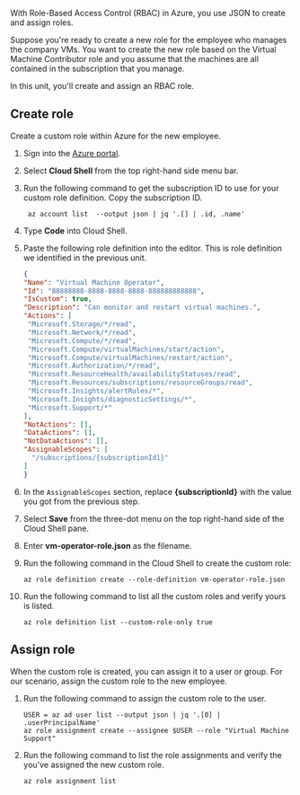 With Role-Based Access Control (RBAC) in Azure, you use JSON to create and assign roles.

Suppose you're ready to create a new role for the employee who manages the company VMs. You want to create the new role based on the Virtual Machine Contributor role and you assume that the machines are all contained in the subscription that you manage.

In this unit, you'll create and assign an RBAC role.

## Create role

Create a custom role within Azure for the new employee.

1. Sign into the [Azure portal](https://portal.azure.com/learn.docs.microsoft.com?azure-portal=true).
1. Select **Cloud Shell** from the top right-hand side menu bar.
1. Run the following command to get the subscription ID to use for your custom role definition. Copy the subscription ID.

   ```azurecli
    az account list  --output json | jq '.[] | .id, .name'
   ```
1. Type **Code** into Cloud Shell.
1. Paste the following role definition  into the editor. This is role definition we identified in the previous unit.

    ```JSON
   {
   "Name": "Virtual Machine Operator",
   "Id": "88888888-8888-8888-8888-888888888888",
   "IsCustom": true,
   "Description": "Can monitor and restart virtual machines.",
   "Actions": [
     "Microsoft.Storage/*/read",
     "Microsoft.Network/*/read",
     "Microsoft.Compute/*/read",
     "Microsoft.Compute/virtualMachines/start/action",
     "Microsoft.Compute/virtualMachines/restart/action",
     "Microsoft.Authorization/*/read",
     "Microsoft.ResourceHealth/availabilityStatuses/read",
     "Microsoft.Resources/subscriptions/resourceGroups/read",
     "Microsoft.Insights/alertRules/*",
     "Microsoft.Insights/diagnosticSettings/*",
     "Microsoft.Support/*"
   ],
   "NotActions": [],
   "DataActions": [],
   "NotDataActions": [],
   "AssignableScopes": [
      "/subscriptions/{subscriptionId1}"
   ]
   }
    ```

1. In the `AssignableScopes` section, replace **{subscriptionId}** with the value you got from the previous step.
1. Select **Save** from the three-dot menu on the top right-hand side of the Cloud Shell pane. 
1. Enter **vm-operator-role.json** as the filename.
1. Run the following command in the Cloud Shell to create the custom role:

   ```azurecli
   az role definition create --role-definition vm-operator-role.json
   ```

1. Run the following command to list all the custom roles and verify yours is listed.

   ```azurecli
   az role definition list --custom-role-only true
   ```

## Assign role

When the custom role is created, you can assign it to a user or group. For our scenario, assign the custom role to the new employee.

1. Run the following command to assign the custom role to the user.

   ```azurecli
   USER = az ad user list --output json | jq '.[0] | .userPrincipalName' 
   az role assignment create --assignee $USER --role "Virtual Machine Support"
   ```

1. Run the following command to list the role assignments and verify the you've assigned the new custom role.

   ```azurecli
   az role assignment list
   ```